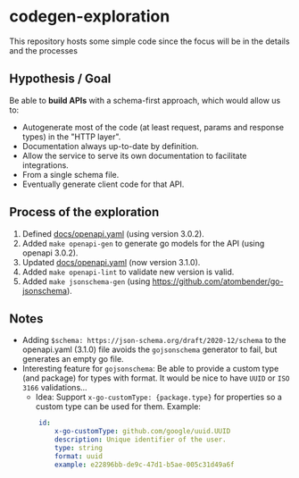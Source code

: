 # codegen-exploration
This repository hosts some simple code since the focus will be in the details and the processes

## Hypothesis / Goal

Be able to **build APIs** with a schema-first approach, which would allow us to:

- Autogenerate most of the code (at least request, params and response types) in the "HTTP layer".
- Documentation always up-to-date by definition.
- Allow the service to serve its own documentation to facilitate integrations.
- From a single schema file.
- Eventually generate client code for that API.

## Process of the exploration

1. Defined [docs/openapi.yaml](https://github.com/jmaeso/codegen-exploration/blob/dccf58ac9fe26ac5930ecfabdca5eb300fa17426/docs/openapi.yaml) (using version 3.0.2).
2. Added `make openapi-gen` to generate go models for the API (using openapi 3.0.2).
3. Updated [docs/openapi.yaml](https://github.com/jmaeso/codegen-exploration/blob/44daf2c1bd5442601b00b3e9fd02ff4c1d5bec8a/docs/openapi.yaml) (now version 3.1.0).
4. Added `make openapi-lint` to validate new version is valid.
5. Added `make jsonschema-gen` (using https://github.com/atombender/go-jsonschema).

## Notes

- Adding `$schema: https://json-schema.org/draft/2020-12/schema` to the openapi.yaml (3.1.0) file avoids the `gojsonschema` generator to fail, but generates an empty go file.
- Interesting feature for `gojsonschema`: Be able to provide a custom type (and package) for types with format. It would be nice to have `UUID` or `ISO 3166` validations...
    - Idea: Support `x-go-customType: {package.type}` for properties so a custom type can be used for them. Example: 
    ```yaml
        id:
            x-go-customType: github.com/google/uuid.UUID
            description: Unique identifier of the user.
            type: string
            format: uuid
            example: e22896bb-de9c-47d1-b5ae-005c31d49a6f
    ```
